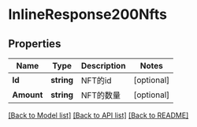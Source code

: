 # InlineResponse200Nfts

## Properties

Name | Type | Description | Notes
------------ | ------------- | ------------- | -------------
**Id** | **string** | NFT的id | [optional] 
**Amount** | **string** | NFT的数量 | [optional] 

[[Back to Model list]](../README.md#documentation-for-models) [[Back to API list]](../README.md#documentation-for-api-endpoints) [[Back to README]](../README.md)


